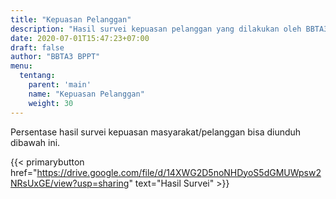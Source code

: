 ```yaml
---
title: "Kepuasan Pelanggan"
description: "Hasil survei kepuasan pelanggan yang dilakukan oleh BBTA3 BPPT"
date: 2020-07-01T15:47:23+07:00
draft: false
author: "BBTA3 BPPT"
menu:
  tentang:
    parent: 'main'
    name: "Kepuasan Pelanggan"
    weight: 30
---
```


Persentase hasil survei kepuasan masyarakat/pelanggan bisa diunduh dibawah ini.

{{< primarybutton href="https://drive.google.com/file/d/14XWG2D5noNHDyoS5dGMUWpsw2NRsUxGE/view?usp=sharing" text="Hasil Survei" >}}
